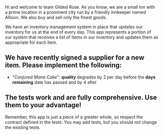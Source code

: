 Hi and welcome to team Gilded Rose. As you know, we are a small inn with a prime location in a
prominent city run by a friendly innkeeper named Allison. We also buy and sell only the finest goods.

We have an inventory management system in place that updates our inventory for us at the end
of every day. This app represents a portion of our system that receives a list of items in our inventory and updates them as appropriate for each item.

## We have recently signed a supplier for a new item. Please implement the following:

  - "*Conjured Mana Cake*": **quality** degrades by 2 per day before the **days remaining**
    date has passed and by 4 after

## The tests work and are fully comprehensive. Use them to your advantage!

Remember, this app is just a piece of a greater whole, so respect the contract defined in the tests.
You may add tests, but you should not change the existing tests.
